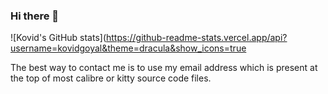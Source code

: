 ### Hi there 👋
![Kovid's GitHub stats](https://github-readme-stats.vercel.app/api?username=kovidgoyal&theme=dracula&show_icons=true

The best way to contact me is to use my email address which is present at the top of most calibre or kitty source code files.
